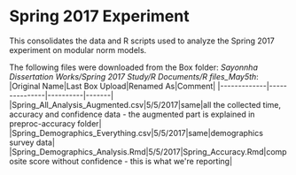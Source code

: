 # Spring 2017 Experiment 
This consolidates the data and R scripts used to analyze the Spring 2017 experiment on modular norm models. 

The following files were downloaded from the Box folder: *Sayonnha Dissertation Works/Spring 2017 Study/R Documents/R files_May5th*:
|Original Name|Last Box Upload|Renamed As|Comment|
|-------------|---------------|----------|-------|
|Spring_All_Analysis_Augmented.csv|5/5/2017|same|all the collected time, accuracy and confidence data - the augmented part is explained in preproc-accuracy folder|
|Spring_Demographics_Everything.csv|5/5/2017|same|demographics survey data|
|Spring_Demographics_Analysis.Rmd|5/5/2017|Spring_Accuracy.Rmd|composite score without confidence - this is what we're reporting|







